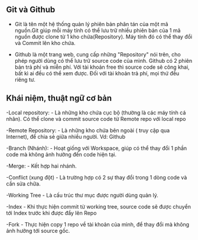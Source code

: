 ## Git và Github

- Git là tên một hệ thống quản lý phiên bản phân tán của một mã nguồn.Git giúp mỗi máy tính có thể lưu trữ nhiều phiên bản của 1 mã nguồn được clone từ 1 kho chứa(Repository). Máy tính đó có thể thay đổi và Commit lên kho chứa.

- Github là một trang web, cung cấp những "Repository" nói trên, cho phép người dùng có thể lưu trữ source code của mình. Github có 2 phiên bản trả phí và miễn phí. Với tài khoản free thì source code sẽ công khai, bất kì ai đều có thể xem được. Đối với tài khoản trả phí, mọi thứ đều riêng tư.


## Khái niệm, thuật ngữ cơ bản

-Local repository:
	- Là những kho chứa cục bộ (thường là các máy tính cá nhân). Có thể clone và commit source code từ Remote repo với local repo

-Remote Repository:
	- Là những kho chứa bên ngoài ( truy cập qua Internet), để chia sẻ giữa nhiều người. Vd: Github


-Branch (Nhánh):
	- Hoạt giống với Workspace, giúp có thể thay đổi 1 phần code mà không ảnh hưởng đến code hiện tại.

-Merge:
	- Kết hợp hai nhánh.

-Conflict (xung đột)
	- Là trường hợp có 2 sự thay đổi trong 1 dòng code và cần sửa chữa.

-Working Tree
	- Là cấu trúc thư mục được người dùng quản lý.

-Index
	- Khi thực hiện commit từ working tree, source code sẽ được chuyển tới Index trước khi được đẩy lên Repo

-Fork
	- Thực hiện copy 1 repo về tài khoản của mình, để thay đổi mà không ảnh hưởng tới source gốc.


